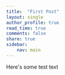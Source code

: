 ```yaml
---
title:  "First Post"
layout: single
author_profile: true
read_time: true
comments: false
share: true
sidebar:
    nav: main
---
```


Here's some test text


